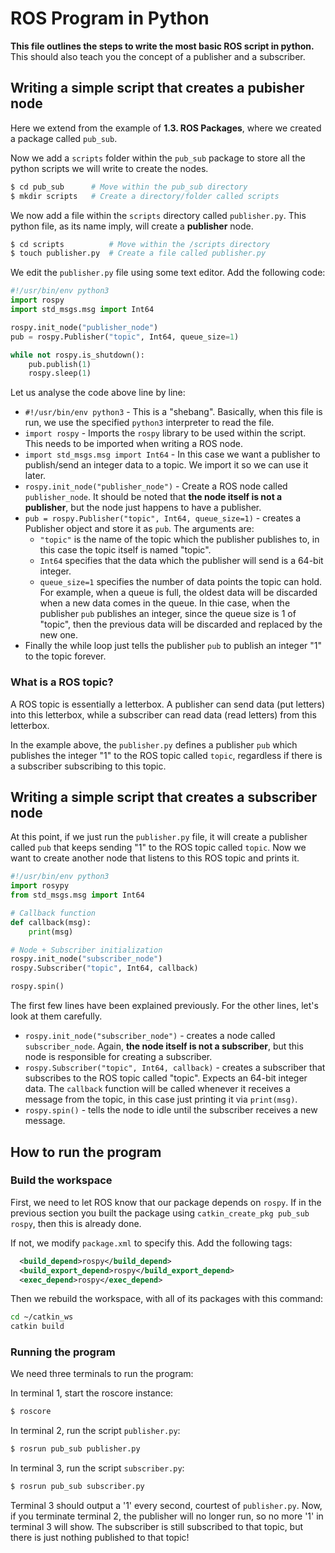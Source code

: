 # ROS Program in Python
**This file outlines the steps to write the most basic ROS script in python.**
This should also teach you the concept of a publisher and a subscriber.

## Writing a simple script that creates a pubisher node
Here we extend from the example of **1.3. ROS Packages**, where we created
a package called `pub_sub`.

Now we add a `scripts` folder within the `pub_sub` package to store all the
python scripts we will write to create the nodes.
```bash
$ cd pub_sub      # Move within the pub_sub directory
$ mkdir scripts   # Create a directory/folder called scripts
```

We now add a file within the `scripts` directory called `publisher.py`. This
python file, as its name imply, will create a **publisher** node. 
```bash
$ cd scripts          # Move within the /scripts directory
$ touch publisher.py  # Create a file called publisher.py
```

We edit the `publisher.py` file using some text editor. Add the following code:
```python 
#!/usr/bin/env python3
import rospy
import std_msgs.msg import Int64

rospy.init_node("publisher_node")
pub = rospy.Publisher("topic", Int64, queue_size=1)

while not rospy.is_shutdown():
    pub.publish(1)
    rospy.sleep(1)
```

Let us analyse the code above line by line:
* `#!/usr/bin/env python3` - This is a "shebang". Basically, when this file is
run, we use the specified `python3` interpreter to read the file.
* `import rospy` - Imports the `rospy` library to be used within the script.
This needs to be imported when writing a ROS node.
* `import std_msgs.msg import Int64` - In this case we want a publisher
to publish/send an integer data to a topic. We import it so we can use it later.
* `rospy.init_node("publisher_node")` - Create a ROS node called 
`publisher_node`. It should be noted that **the node itself is not a 
publisher**, but the node just happens to have a publisher.  
* `pub = rospy.Publisher("topic", Int64, queue_size=1)` - creates a Publisher
 object and store it as `pub`. The arguments are:
    * `"topic"` is the name of the topic which the publisher publishes to, in 
    this case the topic itself is named "topic". 
    * `Int64` specifies that the data which the publisher will send is a 64-bit
    integer.
    * `queue_size=1` specifies the number of data points the topic can hold. For
    example, when a queue is full, the oldest data will be discarded when a new
    data comes in the queue. In thie case, when the publisher `pub` publishes
    an integer, since the queue size is 1 of "topic", then the previous data 
    will be discarded and replaced by the new one.
* Finally the while loop just tells the publisher `pub` to publish an integer
"1" to the topic forever.

### What is a ROS topic?
A ROS topic is essentially a letterbox. A publisher can send data (put letters)
into this letterbox, while a subscriber can read data (read letters) from this
letterbox.

In the example above, the `publisher.py` defines a publisher `pub` which 
publishes the integer "1" to the ROS topic called `topic`, regardless if there
is a subscriber subscribing to this topic.

## Writing a simple script that creates a subscriber node
At this point, if we just run the `publisher.py` file, it will create a 
publisher called `pub` that keeps sending "1" to the ROS topic called `topic`.
Now we want to create another node that listens to this ROS topic and prints it.

```python
#!/usr/bin/env python3
import rosypy
from std_msgs.msg import Int64

# Callback function
def callback(msg):
    print(msg)

# Node + Subscriber initialization
rospy.init_node("subscriber_node")
rospy.Subscriber("topic", Int64, callback)

rospy.spin()
```

The first few lines have been explained previously. For the other lines, let's
look at them carefully.

* `rospy.init_node("subscriber_node")` - creates a node called `subscriber_node`.
Again, **the node itself is not a subscriber**, but this node is responsible for
creating a subscriber.
* `rospy.Subscriber("topic", Int64, callback)` - creates a subscriber that
subscribes to the ROS topic called "topic". Expects an 64-bit integer data.
The `callback` function will be called whenever it receives a message from the 
topic, in this case just printing it via `print(msg)`.
* `rospy.spin()` - tells the node to idle until the subscriber receives a new
 message.


## How to run the program

### Build the workspace
First, we need to let ROS know that our package depends on `rospy`. If in the previous section you built the package using `catkin_create_pkg pub_sub rospy`, then this is already done.

If not, we modify `package.xml` to specify this. Add the following tags:
```xml
  <build_depend>rospy</build_depend>
  <build_export_depend>rospy</build_export_depend>
  <exec_depend>rospy</exec_depend>
```
Then we rebuild the workspace, with all of its packages with this command:
```bash
cd ~/catkin_ws
catkin build
```

### Running the program
We need three terminals to run the program:

In terminal 1, start the roscore instance:
```bash
$ roscore
```

In terminal 2, run the script `publisher.py`:

```bash
$ rosrun pub_sub publisher.py
```

In terminal 3, run the script `subscriber.py`:

```bash
$ rosrun pub_sub subscriber.py
```
Terminal 3 should output a '1' every second, courtest of `publisher.py`.
Now, if you terminate terminal 2, the publisher will no longer run, so no more 
'1' in terminal 3 will show. The subscriber is still subscribed to that topic,
but there is just nothing published to that topic!
